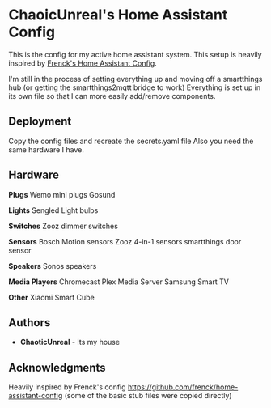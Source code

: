 # ChaoicUnreal's Home Assistant Config

This is the config for my active home assistant system.  This setup is heavily inspired by [Frenck's Home Assistant Config](https://github.com/frenck/home-assistant-config).

I'm still in the process of setting everything up and moving off a smartthings hub (or getting the smartthings2mqtt bridge to work)
Everything is set up in its own file so that I can more easily add/remove components.

## Deployment

Copy the config files and recreate the secrets.yaml file Also you need the same hardware I have.

## Hardware
   
<b>Plugs</b>
    Wemo mini plugs
	Gosund

<b>Lights</b>
    Sengled Light bulbs

<b>Switches</b>
    Zooz dimmer switches
	
<b>Sensors</b>
   Bosch Motion sensors
   Zooz 4-in-1 sensors
   smartthings door sensor
   
<b>Speakers</b>
   Sonos speakers
 
<b>Media Players</b>
   Chromecast
   Plex Media Server
   Samsung Smart TV
   
<b>Other</b>
   Xiaomi Smart Cube

## Authors

* **ChaoticUnreal** - Its my house

## Acknowledgments

Heavily inspired by Frenck's config https://github.com/frenck/home-assistant-config  (some of the basic stub files were copied directly)